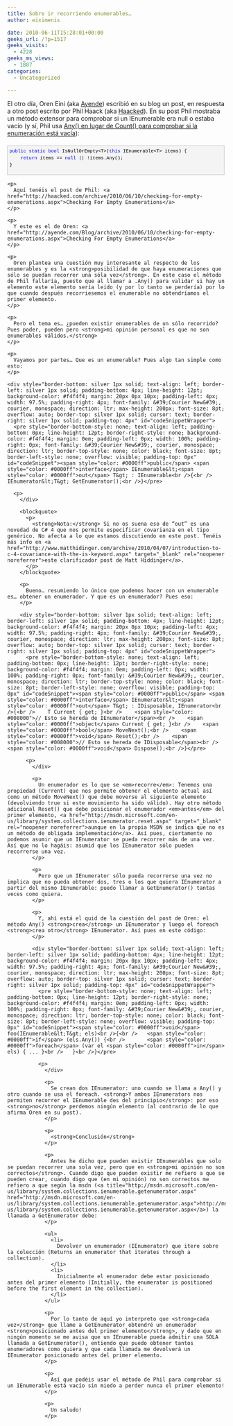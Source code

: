 ```yaml
---
title: Sobre ir recorriendo enumerables…
author: eiximenis

date: 2010-06-11T15:28:01+00:00
geeks_url: /?p=1517
geeks_visits:
  - 4228
geeks_ms_views:
  - 1887
categories:
  - Uncategorized

---
```

El otro día, Oren Eini (aka <a href="http://ayende.com" target="_blank" rel="noopener noreferrer">Ayende</a>) escribió en su blog un post, en respuesta a otro post escrito por Phil Haack (aka <a href="http://haacked.com" target="_blank" rel="noopener noreferrer">Haacked</a>). En su post Phil mostraba un método extensor para comprobar si un IEnumerable<T> era null o estaba vacío (y sí, Phil usa <a href="http://geeks.ms/blogs/jmaguilar/archive/2010/05/20/191-esa-enumeraci-243-n-est-225-vac-237-a.aspx" target="_blank" rel="noopener noreferrer">Any() en lugar de Count() para comprobar si la enumeración está vacía</a>):

<div style="border-bottom: silver 1px solid; text-align: left; border-left: silver 1px solid; padding-bottom: 4px; line-height: 12pt; background-color: #f4f4f4; margin: 20px 0px 10px; padding-left: 4px; width: 97.5%; padding-right: 4px; font-family: &#39;Courier New&#39;, courier, monospace; direction: ltr; max-height: 200px; font-size: 8pt; overflow: auto; border-top: silver 1px solid; cursor: text; border-right: silver 1px solid; padding-top: 4px" id="codeSnippetWrapper">
  <pre style="border-bottom-style: none; text-align: left; padding-bottom: 0px; line-height: 12pt; border-right-style: none; background-color: #f4f4f4; margin: 0em; padding-left: 0px; width: 100%; padding-right: 0px; font-family: &#39;Courier New&#39;, courier, monospace; direction: ltr; border-top-style: none; color: black; font-size: 8pt; border-left-style: none; overflow: visible; padding-top: 0px" id="codeSnippet"><span style="color: #0000ff">public</span> <span style="color: #0000ff">static</span> <span style="color: #0000ff">bool</span> IsNullOrEmpty&lt;T&gt;(<span style="color: #0000ff">this</span> IEnumerable&lt;T&gt; items) {<br />    <span style="color: #0000ff">return</span> items == <span style="color: #0000ff">null</span> || !items.Any();<br />}</pre>
  
  <p>
    </div> 
    
    <p>
      Aquí tenéis el post de Phil: <a href="http://haacked.com/archive/2010/06/10/checking-for-empty-enumerations.aspx">Checking For Empty Enumerations</a>
    </p>
    
    <p>
      Y este es el de Oren: <a href="http://ayende.com/Blog/archive/2010/06/10/checking-for-empty-enumerations.aspx">Checking For Empty Enumerations</a>
    </p>
    
    <p>
      Oren plantea una cuestión muy interesante al respecto de los enumerables y es la <strong>posibilidad de que haya enumeraciones que sólo se puedan recorrer una sóla vez</strong>. En este caso el método de Phil fallaría, puesto que al llamar a .Any() para validar si hay un elemento este elemento sería leído (y por lo tanto se perdería) por lo que cuando después recorriesemos el enumerable no obtendríamos el primer elemento.
    </p>
    
    <p>
      Pero el tema es… ¿pueden existir enumerables de un sólo recorrido? Pues poder, pueden pero <strong>mi opinión personal es que no son enumerables válidos.</strong>
    </p>
    
    <p>
      Vayamos por partes… Que es un enumerable? Pues algo tan simple como esto:
    </p>
    
    <div style="border-bottom: silver 1px solid; text-align: left; border-left: silver 1px solid; padding-bottom: 4px; line-height: 12pt; background-color: #f4f4f4; margin: 20px 0px 10px; padding-left: 4px; width: 97.5%; padding-right: 4px; font-family: &#39;Courier New&#39;, courier, monospace; direction: ltr; max-height: 200px; font-size: 8pt; overflow: auto; border-top: silver 1px solid; cursor: text; border-right: silver 1px solid; padding-top: 4px" id="codeSnippetWrapper">
      <pre style="border-bottom-style: none; text-align: left; padding-bottom: 0px; line-height: 12pt; border-right-style: none; background-color: #f4f4f4; margin: 0em; padding-left: 0px; width: 100%; padding-right: 0px; font-family: &#39;Courier New&#39;, courier, monospace; direction: ltr; border-top-style: none; color: black; font-size: 8pt; border-left-style: none; overflow: visible; padding-top: 0px" id="codeSnippet"><span style="color: #0000ff">public</span> <span style="color: #0000ff">interface</span> IEnumerable&lt;<span style="color: #0000ff">out</span> T&gt; : IEnumerable<br />{<br />    IEnumerator&lt;T&gt; GetEnumerator();<br />}</pre>
      
      <p>
        </div> 
        
        <blockquote>
          <p>
            <strong>Nota:</strong> Si no os suena eso de “out” es una novedad de C# 4 que nos permite especificar covarianza en el tipo genérico. No afecta a lo que estamos discutiendo en este post. Tenéis más info en <a href="http://www.matthidinger.com/archive/2010/04/07/introduction-to-c-4-covariance-with-the-is-keyword.aspx" target="_blank" rel="noopener noreferrer">este clarificador post de Matt Hiddinger</a>.
          </p>
        </blockquote>
        
        <p>
          Bueno… resumiendo lo único que podemos hacer con un enumerable es… obtener un enumerador. Y que es un enumerador? Pues eso:
        </p>
        
        <div style="border-bottom: silver 1px solid; text-align: left; border-left: silver 1px solid; padding-bottom: 4px; line-height: 12pt; background-color: #f4f4f4; margin: 20px 0px 10px; padding-left: 4px; width: 97.5%; padding-right: 4px; font-family: &#39;Courier New&#39;, courier, monospace; direction: ltr; max-height: 200px; font-size: 8pt; overflow: auto; border-top: silver 1px solid; cursor: text; border-right: silver 1px solid; padding-top: 4px" id="codeSnippetWrapper">
          <pre style="border-bottom-style: none; text-align: left; padding-bottom: 0px; line-height: 12pt; border-right-style: none; background-color: #f4f4f4; margin: 0em; padding-left: 0px; width: 100%; padding-right: 0px; font-family: &#39;Courier New&#39;, courier, monospace; direction: ltr; border-top-style: none; color: black; font-size: 8pt; border-left-style: none; overflow: visible; padding-top: 0px" id="codeSnippet"><span style="color: #0000ff">public</span> <span style="color: #0000ff">interface</span> IEnumerator&lt;<span style="color: #0000ff">out</span> T&gt; : IDisposable, IEnumerator<br />{<br />    T Current { get; }<br />    <span style="color: #008000">// Esto se hereda de IEnumerator</span><br />    <span style="color: #0000ff">object</span> Current { get; }<br />    <span style="color: #0000ff">bool</span> MoveNext();<br />    <span style="color: #0000ff">void</span> Reset();<br />    <span style="color: #008000">// Esto se hereda de IDisposable</span><br />    <span style="color: #0000ff">void</span> Dispose();<br />}</pre>
          
          <p>
            </div> 
            
            <p>
              Un enumerador es lo que se <em>recorre</em>: Tenemos una propiedad (Current) que nos permite obtener el elemento actual así como un método MoveNext() que debe moverse al siguiente elemento (devolviendo true si este movimiento ha sido válido). Hay otro método adicional Reset() que debe posicionar el enumerador <em>antes</em> del primer elemento, <a href="http://msdn.microsoft.com/en-us/library/system.collections.ienumerator.reset.aspx" target="_blank" rel="noopener noreferrer">aunque en la propia MSDN se indica que no es un método de obligada implementación</a>. Así pues, ciertamente no podemos asumir que un IEnumerator se pueda recorrer más de una vez. Así que no lo hagáis: asumid que los IEnumerator sólo pueden recorrerse una vez.
            </p>
            
            <p>
              Pero que un IEnumerator sólo pueda recorrerse una vez no implica que no pueda obtener dos, tres o los que quiera IEnumerator a partir del mismo IEnumerable: puedo llamar a GetEnumerator() tantas veces como quiera.
            </p>
            
            <p>
              Y, ahí está el quid de la cuestión del post de Oren: el método Any() <strong>crea</strong> un IEnumerator y luego el foreach <strong>crea otro</strong> IEnumerator. Así pues en este código:
            </p>
            
            <div style="border-bottom: silver 1px solid; text-align: left; border-left: silver 1px solid; padding-bottom: 4px; line-height: 12pt; background-color: #f4f4f4; margin: 20px 0px 10px; padding-left: 4px; width: 97.5%; padding-right: 4px; font-family: &#39;Courier New&#39;, courier, monospace; direction: ltr; max-height: 200px; font-size: 8pt; overflow: auto; border-top: silver 1px solid; cursor: text; border-right: silver 1px solid; padding-top: 4px" id="codeSnippetWrapper">
              <pre style="border-bottom-style: none; text-align: left; padding-bottom: 0px; line-height: 12pt; border-right-style: none; background-color: #f4f4f4; margin: 0em; padding-left: 0px; width: 100%; padding-right: 0px; font-family: &#39;Courier New&#39;, courier, monospace; direction: ltr; border-top-style: none; color: black; font-size: 8pt; border-left-style: none; overflow: visible; padding-top: 0px" id="codeSnippet"><span style="color: #0000ff">void</span> foo(IEnumerable&lt;T&gt; els)<br />{<br />   <span style="color: #0000ff">if</span> (els.Any()) {<br />       <span style="color: #0000ff">foreach</span> (var el <span style="color: #0000ff">in</span> els) { ... }<br />   }<br />}</pre>
              
              <p>
                </div> 
                
                <p>
                  Se crean dos IEnumerator: uno cuando se llama a Any() y otro cuando se usa el foreach. <strong>Y ambos IEnumerators nos permiten recorrer el IEnumerable des del principio</strong>: por eso <strong>no</strong> perdemos ningún elemento (al contrario de lo que afirma Oren en su post).
                </p>
                
                <p>
                  <strong>Conclusión</strong>
                </p>
                
                <p>
                  Antes he dicho que pueden existir IEnumerables que solo se puedan recorrer una sola vez, pero que en <strong>mi opinión no son correctos</strong>. Cuando digo que pueden existir me refiero a que se pueden crear, cuando digo que (en mi opinión) no son correctos me refiero a que según la msdn (<a title="http://msdn.microsoft.com/en-us/library/system.collections.ienumerable.getenumerator.aspx" href="http://msdn.microsoft.com/en-us/library/system.collections.ienumerable.getenumerator.aspx">http://msdn.microsoft.com/en-us/library/system.collections.ienumerable.getenumerator.aspx</a>) la llamada a GetEnumerator debe:
                </p>
                
                <ul>
                  <li>
                    Devolver un enumerador (IEnumerator) que itere sobre la colección (Returns an enumerator that iterates through a collection).
                  </li>
                  <li>
                    Inicialmente el enumerador debe estar posicionado antes del primer elemento (Initially, the enumerator is positioned before the first element in the collection).
                  </li>
                </ul>
                
                <p>
                  Por lo tanto de aquí yo interpreto que <strong>cada vez</strong> que llame a GetEnumerator obtendré un enumerador <strong>posicionado antes del primer elemento</strong>, y dado que en ningún momento se me avisa que un IEnumerable pueda admitir una SOLA llamada a GetEnumerator(), entiendo que puedo obtener tantos enumeradores como quiera y que cada llamada me devolverá un IEnumerator posicionado antes del primer elemento.
                </p>
                
                <p>
                  Así que podéis usar el método de Phil para comprobar si un IEnumerable está vacío sin miedo a perder nunca el primer elemento!
                </p>
                
                <p>
                  Un saludo!
                </p>